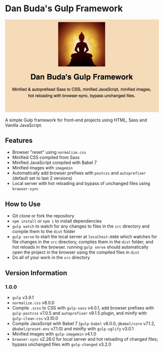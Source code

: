 # Dan Buda's Gulp Framework

<kbd>![Image](gulp.png)</kbd>

A simple Gulp framework for front-end projects using HTML, Sass and Vanilla JavaScript.

## Features

- Browser "reset" using `normalize.css`
- Minified CSS compiled from Sass
- Minified JavaScript compiled with Babel 7
- Minified images with `imagemin`
- Automatically add browser prefixes with `postcss` and `autoprefixer` (default set to last 2 versions)
- Local server with hot reloading and bypass of unchanged files using `browser-sync`

## How to Use

- Git clone or fork the repository
- `npm install` or `npm i` to install dependencies
- `gulp watch` to watch for any changes to files in the `src` directory and compile them to the `dist` folder
- `gulp serve` to start the local server at `localhost:8080` which watches for file changes in the `src` directory, complies them in the `dist` folder, and hot reloads in the browser. running `gulp serve` should automatically open the project in the browser using the compiled files in `dist`
- Do all of your work in the `src` directory

## Version Information

### 1.0.0

- `gulp` v3.9.1
- `normalize.css` v8.0.0
- Compile `.scss` to CSS with `gulp-sass` v4.0.1, add browser prefixes with `gulp-postcss` v7.0.5 and `autoprefixer` v9.1.5 plugin, and minify with `gulp-clean-css` v3.10.0
- Compile JavaScript with Babel 7 (`gulp-babel` v8.0.0, `@babel/core` v7.1.2, `@babel/preset-env` v7.1.0) and minifiy with `gulp-uglify` v3.0.1
- Minified images with `gulp-imagemin` v4.1.0
- `browser-sync` v2.26.0 for local server and hot reloading of changed files; bypass unchanged files with `gulp-changed` v3.2.0
